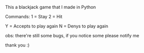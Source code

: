 This a blackjack game that I made in Python

Commands:
1 = Stay
2 = Hit

Y = Accepts to play again
N = Denys to play again

obs: there're still some bugs, if you notice some please notify me

thank you :)